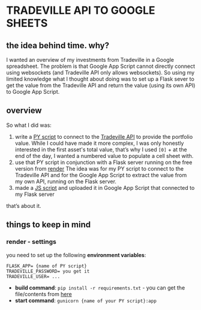 # TRADEVILLE API TO GOOGLE SHEETS

## the idea behind time. why?

I wanted an overview of my investments from Tradeville in a Google spreadsheet. The problem is that Google App Script cannot directly connect using websockets (and Tradeville API only allows websockets). So using my limited knowledge what I thought about doing was to set up a Flask sever to get the value from the Tradeville API and return the value (using its own API) to Google App Script. 

## overview

So what I did was:
1. write a [PY script](https://github.com/mirceawashere/tradeville/blob/main/tradeville.py) to connect to the [Tradeville API](https://api.tradeville.ro/) to provide the portfolio value.
   While I could have made it more complex, I was only honestly interested in the first asset's total value, that’s why I used `[0]` + at the end of the day, I wanted a numbered value to populate a cell sheet with.
2. use that PY script in conjunction with a Flask server running on the free version from [render](https://render.com/) 
   The idea was for my PY script to connect to the Tradeville API and for the Google App Script to extract the value from my own API, running on the Flask server. 
3. made a [JS script](https://github.com/mirceawashere/tradeville/blob/main/google_script.js) and uploaded it in Google App Script that connected to my Flask server

that’s about it. 

## things to keep in mind

### render - settings

you need to set up the following **environment variables**: 
```
FLASK_APP= {name of PY script}
TRADEVILLE_PASSWORD= you get it
TRADEVILLE_USER= ...
```

- **build command**: `pip install -r requirements.txt` - you can get the file/contents from [here](https://github.com/mirceawashere/tradeville/blob/main/requirements.txt) 
- **start command**: `gunicorn {name of your PY script}:app`


